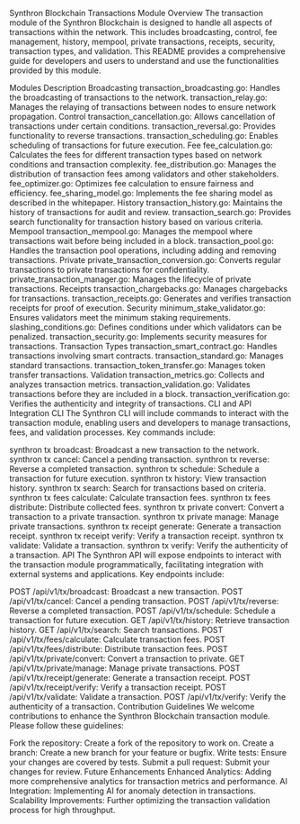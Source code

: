 Synthron Blockchain Transactions Module
Overview
The transaction module of the Synthron Blockchain is designed to handle all aspects of transactions within the network. This includes broadcasting, control, fee management, history, mempool, private transactions, receipts, security, transaction types, and validation. This README provides a comprehensive guide for developers and users to understand and use the functionalities provided by this module.

Modules Description
Broadcasting
transaction_broadcasting.go: Handles the broadcasting of transactions to the network.
transaction_relay.go: Manages the relaying of transactions between nodes to ensure network propagation.
Control
transaction_cancellation.go: Allows cancellation of transactions under certain conditions.
transaction_reversal.go: Provides functionality to reverse transactions.
transaction_scheduling.go: Enables scheduling of transactions for future execution.
Fee
fee_calculation.go: Calculates the fees for different transaction types based on network conditions and transaction complexity.
fee_distribution.go: Manages the distribution of transaction fees among validators and other stakeholders.
fee_optimizer.go: Optimizes fee calculation to ensure fairness and efficiency.
fee_sharing_model.go: Implements the fee sharing model as described in the whitepaper.
History
transaction_history.go: Maintains the history of transactions for audit and review.
transaction_search.go: Provides search functionality for transaction history based on various criteria.
Mempool
transaction_mempool.go: Manages the mempool where transactions wait before being included in a block.
transaction_pool.go: Handles the transaction pool operations, including adding and removing transactions.
Private
private_transaction_conversion.go: Converts regular transactions to private transactions for confidentiality.
private_transaction_manager.go: Manages the lifecycle of private transactions.
Receipts
transaction_chargebacks.go: Manages chargebacks for transactions.
transaction_receipts.go: Generates and verifies transaction receipts for proof of execution.
Security
minimum_stake_validator.go: Ensures validators meet the minimum staking requirements.
slashing_conditions.go: Defines conditions under which validators can be penalized.
transaction_security.go: Implements security measures for transactions.
Transaction Types
transaction_smart_contract.go: Handles transactions involving smart contracts.
transaction_standard.go: Manages standard transactions.
transaction_token_transfer.go: Manages token transfer transactions.
Validation
transaction_metrics.go: Collects and analyzes transaction metrics.
transaction_validation.go: Validates transactions before they are included in a block.
transaction_verification.go: Verifies the authenticity and integrity of transactions.
CLI and API Integration
CLI
The Synthron CLI will include commands to interact with the transaction module, enabling users and developers to manage transactions, fees, and validation processes. Key commands include:

synthron tx broadcast: Broadcast a new transaction to the network.
synthron tx cancel: Cancel a pending transaction.
synthron tx reverse: Reverse a completed transaction.
synthron tx schedule: Schedule a transaction for future execution.
synthron tx history: View transaction history.
synthron tx search: Search for transactions based on criteria.
synthron tx fees calculate: Calculate transaction fees.
synthron tx fees distribute: Distribute collected fees.
synthron tx private convert: Convert a transaction to a private transaction.
synthron tx private manage: Manage private transactions.
synthron tx receipt generate: Generate a transaction receipt.
synthron tx receipt verify: Verify a transaction receipt.
synthron tx validate: Validate a transaction.
synthron tx verify: Verify the authenticity of a transaction.
API
The Synthron API will expose endpoints to interact with the transaction module programmatically, facilitating integration with external systems and applications. Key endpoints include:

POST /api/v1/tx/broadcast: Broadcast a new transaction.
POST /api/v1/tx/cancel: Cancel a pending transaction.
POST /api/v1/tx/reverse: Reverse a completed transaction.
POST /api/v1/tx/schedule: Schedule a transaction for future execution.
GET /api/v1/tx/history: Retrieve transaction history.
GET /api/v1/tx/search: Search transactions.
POST /api/v1/tx/fees/calculate: Calculate transaction fees.
POST /api/v1/tx/fees/distribute: Distribute transaction fees.
POST /api/v1/tx/private/convert: Convert a transaction to private.
GET /api/v1/tx/private/manage: Manage private transactions.
POST /api/v1/tx/receipt/generate: Generate a transaction receipt.
POST /api/v1/tx/receipt/verify: Verify a transaction receipt.
POST /api/v1/tx/validate: Validate a transaction.
POST /api/v1/tx/verify: Verify the authenticity of a transaction.
Contribution Guidelines
We welcome contributions to enhance the Synthron Blockchain transaction module. Please follow these guidelines:

Fork the repository: Create a fork of the repository to work on.
Create a branch: Create a new branch for your feature or bugfix.
Write tests: Ensure your changes are covered by tests.
Submit a pull request: Submit your changes for review.
Future Enhancements
Enhanced Analytics: Adding more comprehensive analytics for transaction metrics and performance.
AI Integration: Implementing AI for anomaly detection in transactions.
Scalability Improvements: Further optimizing the transaction validation process for high throughput.
